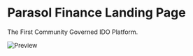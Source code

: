 # Parasol Finance Landing Page

The First Community Governed IDO Platform.

![Preview](https://parasol.finance/preview.png)
